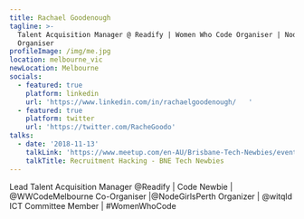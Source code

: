 ```yaml
---
title: Rachael Goodenough
tagline: >-
  Talent Acquisition Manager @ Readify | Women Who Code Organiser | Node Girls
  Organiser
profileImage: /img/me.jpg
location: melbourne_vic
newLocation: Melbourne
socials:
  - featured: true
    platform: linkedin
    url: 'https://www.linkedin.com/in/rachaelgoodenough/   '
  - featured: true
    platform: twitter
    url: 'https://twitter.com/RacheGoodo'
talks:
  - date: '2018-11-13'
    talkLink: 'https://www.meetup.com/en-AU/Brisbane-Tech-Newbies/events/gwddfpyxfbcc/'
    talkTitle: Recruitment Hacking - BNE Tech Newbies
---
```

Lead Talent Acquisition Manager @Readify | Code Newbie | @WWCodeMelbourne Co-Organiser |@NodeGirlsPerth Organizer | @witqld ICT Committee Member | #WomenWhoCode
